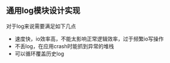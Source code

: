 ﻿## 通用log模块设计实现

对于log来说需要满足如下几点
- 速度快，io效率高，不能太影响正常逻辑效率，过于频繁io写操作
- 不丢log，在应用crash时能抓到异常的堆栈
- 可以循环覆盖历史log
